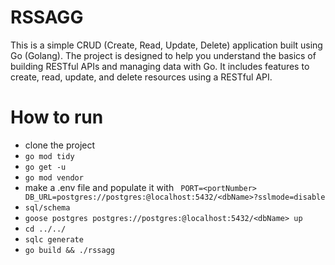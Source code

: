 # RSSAGG
This is a simple CRUD (Create, Read, Update, Delete) application built using Go (Golang). The project is designed to help you understand the basics of building RESTful APIs and managing data with Go. It includes features to create, read, update, and delete resources using a RESTful API.

# How to run 
- clone the project
- ```go mod tidy```
- ```go get -u```
- ```go mod vendor```
- make a .env file and populate it with ``` PORT=<portNumber>
DB_URL=postgres://postgres:@localhost:5432/<dbName>?sslmode=disable```
- ```sql/schema ```
- ```goose postgres postgres://postgres:@localhost:5432/<dbName> up```
- ```cd ../../```
- ```sqlc generate```
- ```go build && ./rssagg```
